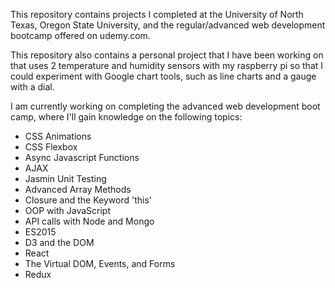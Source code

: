 This repository contains projects I completed at the University of North Texas, Oregon State University, and the regular/advanced web development bootcamp offered on udemy.com.

This repository also contains a personal project that I have been working on that uses 2 temperature and humidity sensors with my raspberry pi so that I could experiment with Google chart tools, such as line charts and a gauge with a dial.

I am currently working on completing the advanced web development boot camp, where I'll gain knowledge on the following topics:
- CSS Animations
- CSS Flexbox
- Async Javascript Functions
- AJAX
- Jasmin Unit Testing
- Advanced Array Methods
- Closure and the Keyword 'this'
- OOP with JavaScript
- API calls with Node and Mongo
- ES2015
- D3 and the DOM
- React
- The Virtual DOM, Events, and Forms
- Redux
